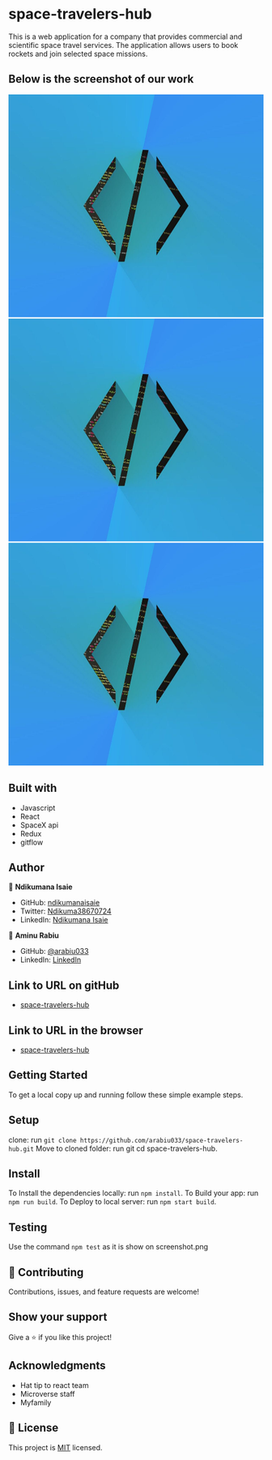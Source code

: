 # space-travelers-hub
This is  a web application for a company that provides commercial and scientific space travel services. The application allows users to book rockets and join selected space missions.

## Below is the screenshot of our work
<img src="https://github.com/arabiu033/arabiu033/blob/main/4416312.jpg" width="1000" height="440">
<img src="https://github.com/arabiu033/arabiu033/blob/main/4416312.jpg" width="1000" height="440">
<img src="https://github.com/arabiu033/arabiu033/blob/main/4416312.jpg" width="1000" height="440">

## Built with
- Javascript
- React
- SpaceX api
- Redux
- gitflow

## Author

👤 **Ndikumana Isaie**

- GitHub: [ndikumanaisaie](https://github.com/ndikumanaisaie)
- Twitter: [Ndikuma38670724](https://twitter.com/Ndikuma38670724)
- LinkedIn: [Ndikumana Isaie](https://www.linkedin.com/in/ndikumanaisaie/)

👤 **Aminu Rabiu**

- GitHub: [@arabiu033](https://github.com/arabiu033)
- LinkedIn: [LinkedIn](https://linkedin.com/in/larabiu033)

## Link to URL on gitHub
- [space-travelers-hub](https://github.com/arabiu033/space-travelers-hub.git)

## Link to URL in the browser
- [space-travelers-hub](https://space-hubs.netlify.app)

## Getting Started

To get a local copy up and running follow these simple example steps.

## Setup
clone: run `git clone https://github.com/arabiu033/space-travelers-hub.git`
Move to cloned folder: run git cd space-travelers-hub.

## Install

To Install the dependencies locally: run `npm install`.
To Build your app: run `npm run build`.
To Deploy to local server: run `npm start build`.

## Testing

Use the command `npm test` as it is show on screenshot.png

## 🤝 Contributing

Contributions, issues, and feature requests are welcome!

## Show your support

Give a ⭐️ if you like this project!

## Acknowledgments

- Hat tip to react team
- Microverse staff
- Myfamily

## 📝 License

This project is [MIT](./MIT.md) licensed.
